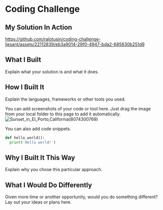 # Coding Challenge
<!-- This is a template for your Readme. Please keep the headings but remove the instructional text, and replace the video with your own screen recording. -->
## My Solution In Action
<!-- Add your screen recording here. You can drag the video from your local folder to this page to add it automatically.  -->
https://github.com/ralotusin/coding-challenge-liesant/assets/22112839/eb3a9014-29f0-4947-bda2-685630b251d9


## What I Built
Explain what your solution is and what it does.

## How I Built It
Explain the languages, frameworks or other tools you used.

You can add screenshots of your code or tool here. Just drag the image from your local folder to this page to add it automatically.
![Sunset_in_El_Porto,_California_(8074300769)](https://github.com/cincodemayo/test/assets/54873082/6b4f3618-09a8-4974-845b-ef888fdcb4bf)

You can also add code snippets.
```python
def hello_world():
  print('Hello world!')
```

## Why I Built It This Way
Explain why you chose this particular approach.

## What I Would Do Differently
Given more time or another opportunity, would you do something different? Lay out your ideas or plans here.
